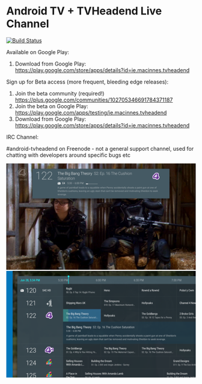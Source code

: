 # Android TV + TVHeadend Live Channel


[![Build Status](https://jenkins.macinnes.ie/buildStatus/icon?job=android-tvheadend/master)](https://jenkins.macinnes.ie/job/android-tvheadend/job/master/)

Available on Google Play:

1. Download from Google Play: https://play.google.com/store/apps/details?id=ie.macinnes.tvheadend

Sign up for Beta access (more frequent, bleeding edge releases):

1. Join the beta community (required!) https://plus.google.com/communities/102705346691784371187
2. Join the beta on Google Play: https://play.google.com/apps/testing/ie.macinnes.tvheadend
3. Download from Google Play: https://play.google.com/store/apps/details?id=ie.macinnes.tvheadend

IRC Channel:

#android-tvheadend on Freenode - not a general support channel, used for chatting with developers around specific bugs etc

![Screenshot 1](screenshots/TVH-1.png)
![Screenshot 2](screenshots/TVH-2.png)
